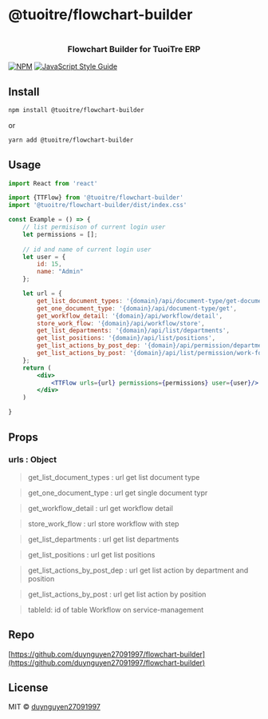 # @tuoitre/flowchart-builder

<div align="center"> 
    <img src="https://cdn.tgdd.vn/GameApp/3/222501/Screentshots/bao-tuoi-tre-online-222501-logo-13-05-2020.png" alt="">
    <h3>Flowchart Builder for TuoiTre ERP </h3> 
</div>


[![NPM](https://img.shields.io/npm/v/@tuoitre/flowchart-builder.svg)](https://www.npmjs.com/package/@tuoitre/flowchart-builder) [![JavaScript Style Guide](https://img.shields.io/badge/code_style-standard-brightgreen.svg)](https://standardjs.com)

## Install

```bash
npm install @tuoitre/flowchart-builder
```

or

```bash
yarn add @tuoitre/flowchart-builder
```

## Usage

```jsx
import React from 'react'

import {TTFlow} from '@tuoitre/flowchart-builder'
import '@tuoitre/flowchart-builder/dist/index.css'

const Example = () => {
    // list permisison of current login user
    let permissions = [];
    
    // id and name of current login user
    let user = {
        id: 15,
        name: "Admin"
    };

    let url = {
        get_list_document_types: '{domain}/api/document-type/get-document-types',
        get_one_document_type: '{domain}/api/document-type/get',
        get_workflow_detail: '{domain}/api/workflow/detail',
        store_work_flow: '{domain}/api/workflow/store',
        get_list_departments: '{domain}/api/list/departments',
        get_list_positions: '{domain}/api/list/positions',
        get_list_actions_by_post_dep: '{domain}/api/permission/departments/positions',
        get_list_actions_by_post: '{domain}/api/list/permission/work-formality',
    };
    return (
        <div>
            <TTFlow urls={url} permissions={permissions} user={user}/>
        </div>
    )

}
```

## Props

### urls : Object

> get_list_document_types : url get list document type

> get_one_document_type : url get single document typr

> get_workflow_detail : url get workflow detail

> store_work_flow : url store workflow with step

> get_list_departments : url get list departments

> get_list_positions : url get list positions

> get_list_actions_by_post_dep : url get list action by department and position

> get_list_actions_by_post : url get list action by position

> tableId: id of table Workflow on service-management
>

## Repo

[https://github.com/duynguyen27091997/flowchart-builder](https://github.com/duynguyen27091997/flowchart-builder)

## License

MIT © [duynguyen27091997](https://github.com/duynguyen27091997)
